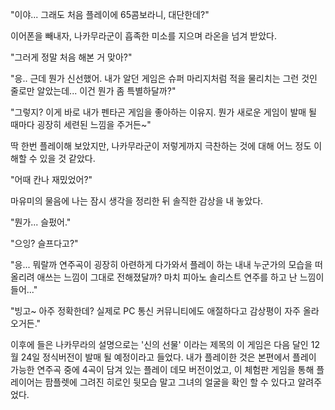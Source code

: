"이야... 그래도 처음 플레이에 65콤보라니, 대단한데?" 

이어폰을 빼내자, 나카무라군이 흡족한 미소를 지으며 라온을 넘겨 받았다. 

"그러게 정말 처음 해본 거 맞아?" 

"응.. 근데 뭔가 신선했어. 내가 알던 게임은 슈퍼 마리지처럼 적을 물리치는 그런 것인 줄로만 알았는데... 이건 뭔가 좀 특별하달까?" 

"그렇지? 이게 바로 내가 펜타곤 게임을 좋아하는 이유지. 뭔가 새로운 게임이 발매 될 때마다 굉장히 세련된 느낌을 주거든~" 

딱 한번 플레이해 보았지만, 나카무라군이 저렇게까지 극찬하는 것에 대해 어느 정도 이해할 수 있을 것 같았다. 

"어때 칸나 재밌었어?" 

마유미의 물음에 나는 잠시 생각을 정리한 뒤 솔직한 감상을 내 놓았다. 

"뭔가... 슬펐어." 

"으잉? 슬프다고?" 

"응... 뭐랄까 연주곡이 굉장히 아련하게 다가와서 플레이 하는 내내 누군가의 모습을 떠올리려 애쓰는 느낌이 그대로 전해졌달까? 마치 피아노 솔리스트 연주를 하고 난 느낌이 들어..." 

"빙고~ 아주 정확한데? 실제로 PC 통신 커뮤니티에도 애절하다고 감상평이 자주 올라오거든." 

이후에 들은 나카무라의 설명으로는 '신의 선물' 이라는 제목의 이 게임은 다음 달인 12월 24일 정식버전이 발매 될 예정이라고 들었다. 
내가 플레이한 것은 본편에서 플레이 가능한 연주곡 중에 4곡이 담겨 있는 플레이 데모 버전이었고, 이 체험판 게임을 통해 플레이어는 팜플렛에 그려진 히로인 뒷모습 말고 그녀의 얼굴을 확인 할 수 있다고 알려주었다. 